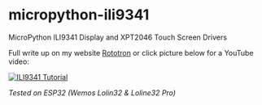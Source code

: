 # micropython-ili9341
MicroPython ILI9341 Display and XPT2046 Touch Screen Drivers

Full write up on my website [Rototron](https://www.rototron.info/projects/esp32-pwned-password-checker/) or click picture below for a YouTube video:

[![ILI9341 Tutorial](https://img.youtube.com/vi/NJuOkSSfgUQ/sddefault.jpg)](https://youtu.be/NJuOkSSfgUQ )

_Tested on ESP32 (Wemos Lolin32 & Loline32 Pro)_
